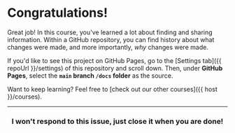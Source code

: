 # Congratulations!

Great job! In this course, you've learned a lot about finding and sharing information. Within a GitHub repository, you can find history about what changes were made, and more importantly, _why_ changes were made.

If you'd like to see this project on GitHub Pages, go to the [Settings tab]({{ repoUrl }}/settings) of this repository and scroll down. Then, under **GitHub Pages**, select the **`main` branch `/docs` folder** as the source.

Want to keep learning? Feel free to [check out our other courses]({{ host }}/courses).

<hr>
<h3 align="center">I won't respond to this issue, just close it when you are done!</h3>